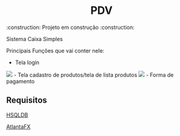 <h1 align="center">PDV</h1>
:construction: Projeto em construção :construction:

Sistema Caixa Simples

Principais Funções que vai conter nele:
- Tela login
<img src="https://i.imgur.com/8qIizYa.png">
- Tela cadastro de produtos/tela de lista produtos
<img src="https://i.imgur.com/pc94lVS.png">
- Forma de pagamento

<h2> Requisitos</h2>

<a href="https://hsqldb.org/">HSQLDB</a>

<a href= "https://github.com/mkpaz/atlantafx">AtlantaFX</a>
